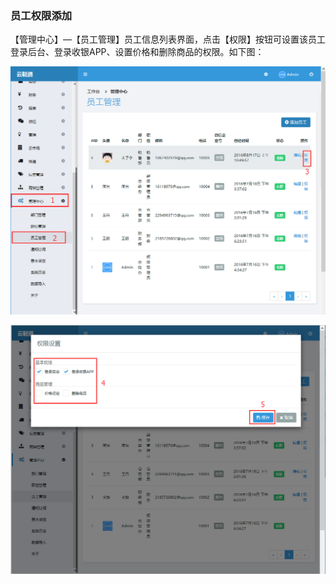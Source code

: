### 员工权限添加

【管理中心】—【员工管理】员工信息列表界面，点击【权限】按钮可设置该员工登录后台、登录收银APP、设置价格和删除商品的权限。如下图：

![](/assets/权限管理.png)

![](/assets/权限管理2.png)

